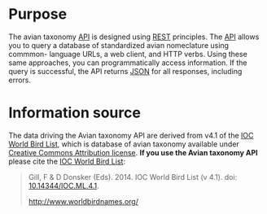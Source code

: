 # Purpose

The avian taxonomy [API] is designed using [REST] principles.  The [API] 
allows you to query a database of standardized avian nomeclature using commmon-
language URLs, a web client, and HTTP verbs.  Using these same approaches, you 
can programmatically access information.  If the query is successful, the API 
returns [JSON] for all responses, including errors.

# Information source

The data driving the Avian taxonomy API are derived from v4.1 of the [IOC 
World Bird List], which is database of avian taxonomy available under [
Creative Commons Attribution license].  **If you use the Avian taxonomy API** 
please cite the [IOC World Bird List]:


> Gill, F & D Donsker (Eds). 2014. IOC World Bird List (v 4.1). doi:
> <a href="http://doi.org/10.14344/IOC.ML.4.1">10.14344/IOC.ML.4.1</a>.
>
> http://www.worldbirdnames.org/

[API]: http://en.wikipedia.org/wiki/Application_programming_interface
[REST]: http://en.wikipedia.org/wiki/REST
[JSON]: http://en.wikipedia.org/wiki/JSON
[IOC World Bird List]: http://www.worldbirdnames.org/
[Creative Commons Attribution license]: http://creativecommons.org/licenses/by/3.0/deed.en_US
